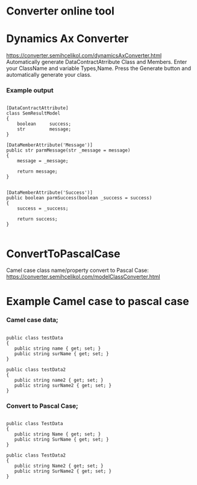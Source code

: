 # Converter online tool

# Dynamics Ax Converter
https://converter.semihcelikol.com/dynamicsAxConverter.html
Automatically generate DataContractAtrribute Class and Members.
Enter your ClassName and variable Types,Name. Press the Generate button and automatically generate your class.
<h3>Example output</h3>

```

[DataContractAttribute]
class SemResultModel
{
    boolean     success;
    str         message;
}

[DataMemberAttribute('Message')]
public str parmMessage(str _message = message)
{
    message = _message;

    return message;
}


[DataMemberAttribute('Success')]
public boolean parmSuccess(boolean _success = success)
{
    success = _success;

    return success;
}


```

# ConvertToPascalCase
Camel case class name/property convert to Pascal Case: https://converter.semihcelikol.com/modelClassConverter.html

# Example Camel case to pascal case

<h3>Camel case data;</h3>

```

public class testData
{
   public string name { get; set; }
   public string surName { get; set; }
}

public class testData2
{
   public string name2 { get; set; }
   public string surName2 { get; set; }
}
```

<h3>Convert to Pascal Case;</h3>

```

public class TestData
{
   public string Name { get; set; }
   public string SurName { get; set; }
}

public class TestData2
{
   public string Name2 { get; set; }
   public string SurName2 { get; set; }
}
```
